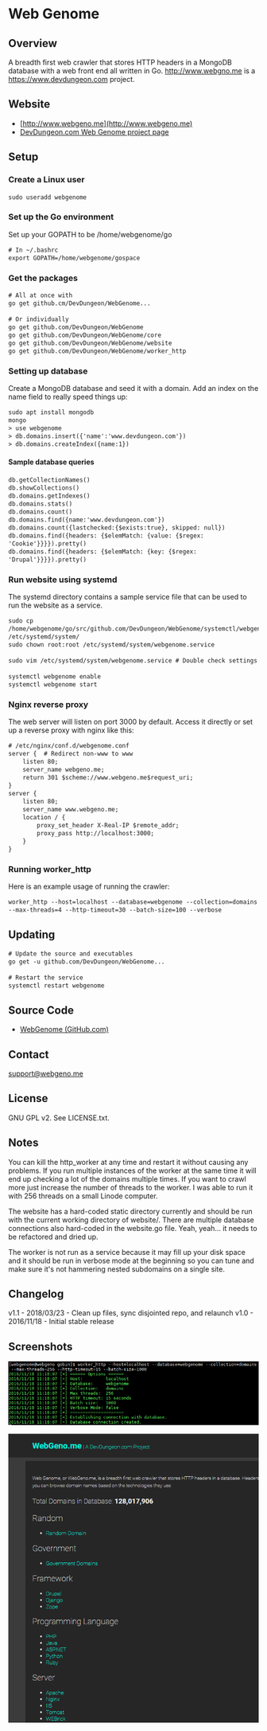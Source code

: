 # Web Genome

## Overview

A breadth first web crawler that stores HTTP headers in a MongoDB database with
a web front end all written in Go. http://www.webgno.me is a https://www.devdungeon.com project.

## Website

* [http://www.webgeno.me](http://www.webgeno.me)
* [DevDungeon.com Web Genome project page](http://www.devdungeon.com/content/web-genome)


## Setup

### Create a Linux user

	sudo useradd webgenome

### Set up the Go environment

Set up your GOPATH to be /home/webgenome/go

	# In ~/.bashrc
	export GOPATH=/home/webgenome/gospace

### Get the packages

    # All at once with
    go get github.cm/DevDungeon/WebGenome...
	
	# Or individually
    go get github.com/DevDungeon/WebGenome
    go get github.com/DevDungeon/WebGenome/core
    go get github.com/DevDungeon/WebGenome/website
    go get github.com/DevDungeon/WebGenome/worker_http
    
### Setting up database

Create a MongoDB database and seed it with a domain. Add an index on the name field to really speed things up:

	sudo apt install mongodb
	mongo
	> use webgenome
	> db.domains.insert({'name':'www.devdungeon.com'})
	> db.domains.createIndex({name:1})

#### Sample database queries
	
	db.getCollectionNames()
	db.showCollections()
	db.domains.getIndexes()
	db.domains.stats()
	db.domains.count()
	db.domains.find({name:'www.devdungeon.com'})
	db.domains.count({lastchecked:{$exists:true}, skipped: null})
	db.domains.find({headers: {$elemMatch: {value: {$regex: 'Cookie'}}}}).pretty()
	db.domains.find({headers: {$elemMatch: {key: {$regex: 'Drupal'}}}}).pretty()

### Run website using systemd

The systemd directory contains a sample service file that can be used to run the website as a service.
	
	sudo cp /home/webgenome/go/src/github.com/DevDungeon/WebGenome/systemctl/webgenome.service /etc/systemd/system/
	sudo chown root:root /etc/systemd/system/webgenome.service
	
	sudo vim /etc/systemd/system/webgenome.service # Double check settings
	
	systemctl webgenome enable
	systemctl webgenome start

### Nginx reverse proxy

The web server will listen on port 3000 by default.
Access it directly or set up a reverse proxy with nginx like this:

	# /etc/nginx/conf.d/webgenome.conf
	server {  # Redirect non-www to www
		listen 80;
		server_name webgeno.me;
		return 301 $scheme://www.webgeno.me$request_uri;
	}
	server {
		listen 80;
		server_name www.webgeno.me;
		location / {
			proxy_set_header X-Real-IP $remote_addr;
			proxy_pass http://localhost:3000;
		}
	}

### Running worker_http

Here is an example usage of running the crawler:

	worker_http --host=localhost --database=webgenome --collection=domains --max-threads=4 --http-timeout=30 --batch-size=100 --verbose

## Updating

	# Update the source and executables
    go get -u github.com/DevDungeon/WebGenome...
	
	# Restart the service
	systemctl restart webgenome

## Source Code

* [WebGenome (GitHub.com)](https://www.github.com/DevDungeon/WebGenome)

## Contact

support@webgeno.me

## License

GNU GPL v2. See LICENSE.txt.

## Notes

You can kill the http_worker at any time and restart it without causing any problems.
If you run multiple instances of the worker at the same time it will end up checking
a lot of the domains multiple times. If you want to crawl more just increase the
number of threads to the worker. I was able to run it with 256 threads on a small
Linode computer.

The website has a hard-coded static directory currently and should be run with
the current working directory of website/. There are multiple database connections
also hard-coded in the website.go file. Yeah, yeah... it needs to be refactored
and dried up.

The worker is not run as a service because it may fill up your disk space and it
should be run in verbose mode at the beginning so you can tune and make sure
it's not hammering nested subdomains on a single site.

## Changelog

v1.1 - 2018/03/23 - Clean up files, sync disjointed repo, and relaunch
v1.0 - 2016/11/18 - Initial stable release

## Screenshots

![Screenshot of worker](screenshots/worker_http.png)

![Screenshot of website](screenshots/website.png)
